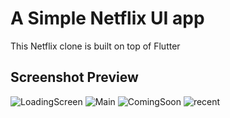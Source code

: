 # A Simple Netflix UI app

This Netflix clone is built on top of Flutter



## Screenshot Preview

![LoadingScreen](https://user-images.githubusercontent.com/98562749/151466824-a34d2299-fc0f-4e56-bd8d-0f7458359d3d.png)
![Main](https://user-images.githubusercontent.com/98562749/151466826-fb0033e9-c290-4aeb-984d-52cc7ad8c0ad.png)
![ComingSoon](https://user-images.githubusercontent.com/98562749/151466829-810a9e70-13d9-465b-b834-ba2769f46bf9.png)
![recent](https://user-images.githubusercontent.com/98562749/151466830-aa6119e6-613a-4e36-9b35-e1d2819b2b33.png)
